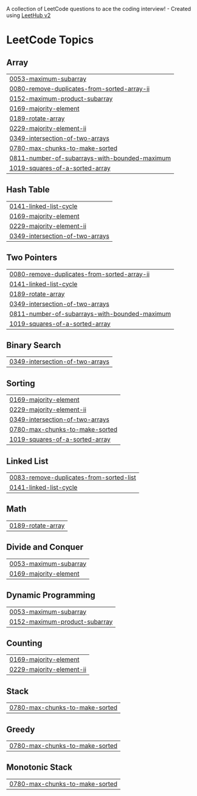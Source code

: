 A collection of LeetCode questions to ace the coding interview! - Created using [LeetHub v2](https://github.com/arunbhardwaj/LeetHub-2.0)
<!---LeetCode Topics Start-->
# LeetCode Topics
## Array
|  |
| ------- |
| [0053-maximum-subarray](https://github.com/arslanali19470/LeetCode_Solution/tree/master/0053-maximum-subarray) |
| [0080-remove-duplicates-from-sorted-array-ii](https://github.com/arslanali19470/LeetCode_Solution/tree/master/0080-remove-duplicates-from-sorted-array-ii) |
| [0152-maximum-product-subarray](https://github.com/arslanali19470/LeetCode_Solution/tree/master/0152-maximum-product-subarray) |
| [0169-majority-element](https://github.com/arslanali19470/LeetCode_Solution/tree/master/0169-majority-element) |
| [0189-rotate-array](https://github.com/arslanali19470/LeetCode_Solution/tree/master/0189-rotate-array) |
| [0229-majority-element-ii](https://github.com/arslanali19470/LeetCode_Solution/tree/master/0229-majority-element-ii) |
| [0349-intersection-of-two-arrays](https://github.com/arslanali19470/LeetCode_Solution/tree/master/0349-intersection-of-two-arrays) |
| [0780-max-chunks-to-make-sorted](https://github.com/arslanali19470/LeetCode_Solution/tree/master/0780-max-chunks-to-make-sorted) |
| [0811-number-of-subarrays-with-bounded-maximum](https://github.com/arslanali19470/LeetCode_Solution/tree/master/0811-number-of-subarrays-with-bounded-maximum) |
| [1019-squares-of-a-sorted-array](https://github.com/arslanali19470/LeetCode_Solution/tree/master/1019-squares-of-a-sorted-array) |
## Hash Table
|  |
| ------- |
| [0141-linked-list-cycle](https://github.com/arslanali19470/LeetCode_Solution/tree/master/0141-linked-list-cycle) |
| [0169-majority-element](https://github.com/arslanali19470/LeetCode_Solution/tree/master/0169-majority-element) |
| [0229-majority-element-ii](https://github.com/arslanali19470/LeetCode_Solution/tree/master/0229-majority-element-ii) |
| [0349-intersection-of-two-arrays](https://github.com/arslanali19470/LeetCode_Solution/tree/master/0349-intersection-of-two-arrays) |
## Two Pointers
|  |
| ------- |
| [0080-remove-duplicates-from-sorted-array-ii](https://github.com/arslanali19470/LeetCode_Solution/tree/master/0080-remove-duplicates-from-sorted-array-ii) |
| [0141-linked-list-cycle](https://github.com/arslanali19470/LeetCode_Solution/tree/master/0141-linked-list-cycle) |
| [0189-rotate-array](https://github.com/arslanali19470/LeetCode_Solution/tree/master/0189-rotate-array) |
| [0349-intersection-of-two-arrays](https://github.com/arslanali19470/LeetCode_Solution/tree/master/0349-intersection-of-two-arrays) |
| [0811-number-of-subarrays-with-bounded-maximum](https://github.com/arslanali19470/LeetCode_Solution/tree/master/0811-number-of-subarrays-with-bounded-maximum) |
| [1019-squares-of-a-sorted-array](https://github.com/arslanali19470/LeetCode_Solution/tree/master/1019-squares-of-a-sorted-array) |
## Binary Search
|  |
| ------- |
| [0349-intersection-of-two-arrays](https://github.com/arslanali19470/LeetCode_Solution/tree/master/0349-intersection-of-two-arrays) |
## Sorting
|  |
| ------- |
| [0169-majority-element](https://github.com/arslanali19470/LeetCode_Solution/tree/master/0169-majority-element) |
| [0229-majority-element-ii](https://github.com/arslanali19470/LeetCode_Solution/tree/master/0229-majority-element-ii) |
| [0349-intersection-of-two-arrays](https://github.com/arslanali19470/LeetCode_Solution/tree/master/0349-intersection-of-two-arrays) |
| [0780-max-chunks-to-make-sorted](https://github.com/arslanali19470/LeetCode_Solution/tree/master/0780-max-chunks-to-make-sorted) |
| [1019-squares-of-a-sorted-array](https://github.com/arslanali19470/LeetCode_Solution/tree/master/1019-squares-of-a-sorted-array) |
## Linked List
|  |
| ------- |
| [0083-remove-duplicates-from-sorted-list](https://github.com/arslanali19470/LeetCode_Solution/tree/master/0083-remove-duplicates-from-sorted-list) |
| [0141-linked-list-cycle](https://github.com/arslanali19470/LeetCode_Solution/tree/master/0141-linked-list-cycle) |
## Math
|  |
| ------- |
| [0189-rotate-array](https://github.com/arslanali19470/LeetCode_Solution/tree/master/0189-rotate-array) |
## Divide and Conquer
|  |
| ------- |
| [0053-maximum-subarray](https://github.com/arslanali19470/LeetCode_Solution/tree/master/0053-maximum-subarray) |
| [0169-majority-element](https://github.com/arslanali19470/LeetCode_Solution/tree/master/0169-majority-element) |
## Dynamic Programming
|  |
| ------- |
| [0053-maximum-subarray](https://github.com/arslanali19470/LeetCode_Solution/tree/master/0053-maximum-subarray) |
| [0152-maximum-product-subarray](https://github.com/arslanali19470/LeetCode_Solution/tree/master/0152-maximum-product-subarray) |
## Counting
|  |
| ------- |
| [0169-majority-element](https://github.com/arslanali19470/LeetCode_Solution/tree/master/0169-majority-element) |
| [0229-majority-element-ii](https://github.com/arslanali19470/LeetCode_Solution/tree/master/0229-majority-element-ii) |
## Stack
|  |
| ------- |
| [0780-max-chunks-to-make-sorted](https://github.com/arslanali19470/LeetCode_Solution/tree/master/0780-max-chunks-to-make-sorted) |
## Greedy
|  |
| ------- |
| [0780-max-chunks-to-make-sorted](https://github.com/arslanali19470/LeetCode_Solution/tree/master/0780-max-chunks-to-make-sorted) |
## Monotonic Stack
|  |
| ------- |
| [0780-max-chunks-to-make-sorted](https://github.com/arslanali19470/LeetCode_Solution/tree/master/0780-max-chunks-to-make-sorted) |
<!---LeetCode Topics End-->